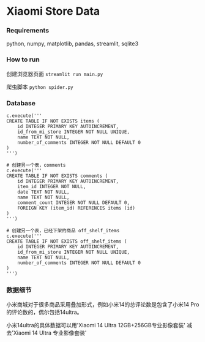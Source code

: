 # Xiaomi Store Data

### Requirements

python, numpy, matplotlib, pandas, streamlit, sqlite3

### How to run

创建浏览器页面
`streamlit run main.py`

爬虫脚本
`python spider.py`

### Database

```
c.execute('''
CREATE TABLE IF NOT EXISTS items (
    id INTEGER PRIMARY KEY AUTOINCREMENT,
    id_from_mi_store INTEGER NOT NULL UNIQUE,
    name TEXT NOT NULL,
    number_of_comments INTEGER NOT NULL DEFAULT 0
)
''')

# 创建另一个表，comments
c.execute('''
CREATE TABLE IF NOT EXISTS comments (
    id INTEGER PRIMARY KEY AUTOINCREMENT,
    item_id INTEGER NOT NULL,
    date TEXT NOT NULL,
    name TEXT NOT NULL,
    comment_count INTEGER NOT NULL DEFAULT 0,
    FOREIGN KEY (item_id) REFERENCES items (id)
)
''')

# 创建另一个表，已经下架的商品 off_shelf_items
c.execute('''
CREATE TABLE IF NOT EXISTS off_shelf_items (
    id INTEGER PRIMARY KEY AUTOINCREMENT,
    id_from_mi_store INTEGER NOT NULL UNIQUE,
    name TEXT NOT NULL,
    number_of_comments INTEGER NOT NULL DEFAULT 0
)
''')
```


### 数据细节
小米商城对于很多商品采用叠加形式，例如小米14的总评论数是包含了小米14 Pro的评论数的，偶尔包括14ultra。

小米14ultra的具体数据可以用'Xiaomi 14 Ultra 12GB+256GB专业影像套装' 减去'Xiaomi 14 Ultra 专业影像套装'

